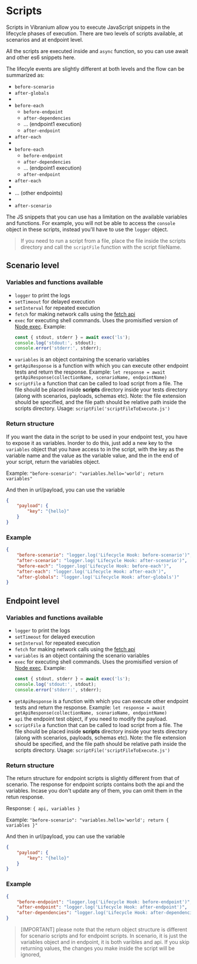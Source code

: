 # Scripts
Scripts in Vibranium allow you to execute JavaScript snippets in the lifecycle phases of execution. There are two levels of scripts available, at scenarios and at endpoint level. 

All the scripts are executed inside and `async` function, so you can use await and other es6 snippets here.

The lifecyle events are slightly different at both levels and the flow can be summarized as:

- `before-scenario`
- `after-globals`
- 
- `before-each`
  - `before-endpoint`
  - `after-dependencies`
  - ... (endpoint1 execution)
  - `after-endpoint`
- `after-each`
- 
- `before-each`
  - `before-endpoint`
  - `after-dependencies`
  - ... (endpoint1 execution)
  - `after-endpoint`
- `after-each`
- 
- ... (other endpoints)
- 
- `after-scenario`
  

The JS snippets that you can use has a limitation on the available variables and functions. For example, you will not be able to access the `console` object in these scripts, instead you'll have to use the `logger` object.

> If you need to run a script from a file, place the file inside the scripts directory and call the `scriptFile` function with the script fileName. 

## Scenario level

### Variables and functions available
 - `logger` to print the logs
 - `setTimeout` for delayed execution
 - `setInterval` for repeated execution
 - `fetch` for making network calls using the [fetch api](https://developer.mozilla.org/en-US/docs/Web/API/Fetch_API)
 - `exec` for executing shell commands. Uses the promisified version of [Node exec](https://nodejs.org/api/child_process.html#child_process_child_process_exec_command_options_callback). Example:
    ```js
    const { stdout, stderr } = await exec('ls');
    console.log('stdout:', stdout);
    console.error('stderr:', stderr);
    ```
 - `variables` is an object containing the scenario variables
 - `getApiResponse` is a function with which you can execute other endpoint tests and return the response. Example: `let response = await getApiResponse(collectionName, scenarioName, endpointName)`
 - `scriptFile` a function that can be called to load script from a file. The file should be placed inside **scripts** directory inside your tests directory (along with scenarios, payloads, schemas etc). Note: the file extension should be specified, and the file path should be relative path inside the scripts directory. Usage: `scriptFile('scriptFileToExecute.js')`

### Return structure
If you want the data in the script to be used in your endpoint test, you have to expose it as variables. Inorder to do this, just add a new key to the `variables` object that you have access to in the script, with the key as the variable name and the value as the variable value, and the in the end of your script, return the variables object.

Example: `"before-scenario": "variables.hello='world'; return variables"`

And then in url/payload, you can use the variable
```json
{
    "payload": {
        "key": "{hello}"
    }
}
```


### Example
```json
{
    "before-scenario": "logger.log('Lifecycle Hook: before-scenario')",
    "after-scenario": "logger.log('Lifecycle Hook: after-scenario')",
    "before-each": "logger.log('Lifecycle Hook: before-each')",
    "after-each": "logger.log('Lifecycle Hook: after-each')",
    "after-globals": "logger.log('Lifecycle Hook: after-globals')"
}
```

## Endpoint level

### Variables and functions available
 - `logger` to print the logs
 - `setTimeout` for delayed execution
 - `setInterval` for repeated execution
 - `fetch` for making network calls using the [fetch api](https://developer.mozilla.org/en-US/docs/Web/API/Fetch_API)
 - `variables` is an object containing the scenario variables
 - `exec` for executing shell commands. Uses the promisified version of [Node exec](https://nodejs.org/api/child_process.html#child_process_child_process_exec_command_options_callback). Example:
    ```js
    const { stdout, stderr } = await exec('ls');
    console.log('stdout:', stdout);
    console.error('stderr:', stderr);
    ```
 - `getApiResponse` is a function with which you can execute other endpoint tests and return the response. Example: `let response = await getApiResponse(collectionName, scenarioName, endpointName)`
 - `api` the endpoint test object, if you need to modify the payload.
 - `scriptFile` a function that can be called to load script from a file. The file should be placed inside **scripts** directory inside your tests directory (along with scenarios, payloads, schemas etc). Note: the file extension should be specified, and the file path should be relative path inside the scripts directory. Usage: `scriptFile('scriptFileToExecute.js')`

### Return structure
The return structure for endpoint scripts is slightly different from that of scenario. The response for endpoint scripts contains both the api and the variables. Incase you don't update any of them, you can omit them in the retun response.

Response: `{ api, variables }`

Example: `"before-scenario": "variables.hello='world'; return { variables }"`

And then in url/payload, you can use the variable
```json
{
    "payload": {
        "key": "{hello}"
    }
}
```

### Example
```json
{
    "before-endpoint": "logger.log('Lifecycle Hook: before-endpoint')",
    "after-endpoint": "logger.log('Lifecycle Hook: after-endpoint')",
    "after-dependencies": "logger.log('Lifecycle Hook: after-dependencies')"
}
```

> [IMPORTANT] please note that the return object structure is different for scenario scripts and for endpoint scripts. In scenario, it is just the variables object and in endpoint, it is both varibles and api. If you skip returning values, the changes you make inside the script will be ignored, 